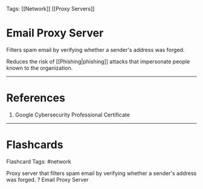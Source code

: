 Tags: [[Network]] [[Proxy Servers]]
# Email Proxy Server

Filters spam email by verifying whether a sender's address was forged.

Reduces the risk of [[Phishing|phishing]] attacks that impersonate people known to the organization.

---
# References

1. Google Cybersecurity Professional Certificate

---
# Flashcards

Flashcard Tags: #network 

Proxy server that filters spam email by verifying whether a sender's address was forged.
?
Email Proxy Server